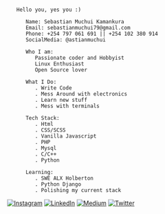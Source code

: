 ```shell
   
   Hello you, yes you :)
   
      Name: Sebastian Muchui Kamankura
      Email: sebastianmuchui79@gmail.com
      Phone: +254 797 061 691 || +254 102 380 914
      SocialMedia: @astianmuchui 
      
      Who I am:
         Passionate coder and Hobbyist
         Linux Enthusiast
         Open Source lover
         
      What I Do: 
         . Write Code
         . Mess Around with electronics
         . Learn new stuff
         . Mess with terminals
         
      Tech Stack:
         . Html
         . CSS/SCSS
         . Vanilla Javascript
         . PHP 
         . Mysql
         . C/C++
         . Python
        
      Learning: 
         . SWE ALX Holberton
         . Python Django
         . Polishing my current stack

```

[![Instagram](https://img.shields.io/badge/Instagram-%23E4405F.svg?logo=Instagram&logoColor=white)](https://instagram.com/astianmuchui)
 [![LinkedIn](https://img.shields.io/badge/LinkedIn-%230077B5.svg?logo=linkedin&logoColor=white)](https://linkedin.com/in/astianmuchui)
 [![Medium](https://img.shields.io/badge/Medium-12100E?logo=medium&logoColor=white)](https://medium.com/@sebastianmuchui)
 [![Twitter](https://img.shields.io/badge/Twitter-%231DA1F2.svg?logo=Twitter&logoColor=white)](https://twitter.com/astianmuchui) 
